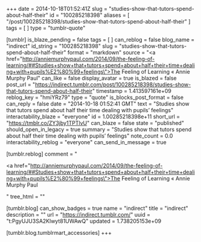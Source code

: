 +++
date = 2014-10-18T01:52:41Z
slug = "studies-show-that-tutors-spend-about-half-their"
id = "100285218398"
aliases = [ "/post/100285218398/studies-show-that-tutors-spend-about-half-their" ]
tags = [ ]
type = "tumblr-quote"

[tumblr]
is_blaze_pending = false
tags = [ ]
can_reblog = false
blog_name = "indirect"
id_string = "100285218398"
slug = "studies-show-that-tutors-spend-about-half-their"
format = "markdown"
source = "<a href=\"http://anniemurphypaul.com/2014/09/the-feeling-of-learning/##Studies+show+that+tutors+spend+about+half+their+time+dealing+with+pupils%E2%80%99+feelings\">The Feeling of Learning « Annie Murphy Paul</a>"
can_like = false
display_avatar = true
is_blazed = false
post_url = "https://indirect.tumblr.com/post/100285218398/studies-show-that-tutors-spend-about-half-their"
timestamp = 1.413597161e+09
reblog_key = "hmiYRz79"
type = "quote"
is_blocks_post_format = false
can_reply = false
date = "2014-10-18 01:52:41 GMT"
text = "Studies show that tutors spend about half their time dealing with pupils’ feelings"
interactability_blaze = "everyone"
id = 1.00285218398e+11
short_url = "https://tmblr.co/ZY3jby1TPTlvU"
can_blaze = false
state = "published"
should_open_in_legacy = true
summary = "Studies show that tutors spend about half their time dealing with pupils’ feelings"
note_count = 0.0
interactability_reblog = "everyone"
can_send_in_message = true

[tumblr.reblog]
comment = "<p><a href=\"http://anniemurphypaul.com/2014/09/the-feeling-of-learning/##Studies+show+that+tutors+spend+about+half+their+time+dealing+with+pupils%E2%80%99+feelings\">The Feeling of Learning « Annie Murphy Paul</a></p>"
tree_html = ""

[tumblr.blog]
can_show_badges = true
name = "indirect"
title = "indirect"
description = ""
url = "https://indirect.tumblr.com/"
uuid = "t:PgyUJU3SA2Klwyt81UWAwQ"
updated = 1.738205153e+09

[tumblr.blog.tumblrmart_accessories]
+++

